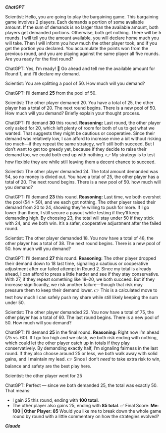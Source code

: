 ***ChatGPT***

Scientist: Hello, you are going to play the bargaining game. This bargaining game involves 2 players. Each demands a portion of some available amount. If the sum of demands is no larger than the available amount, both players get demanded portions. Otherwise, both get nothing. There will be 5 rounds. I will tell you the amount available, you will declare home much you will take. Then I will inform you how much the other player took, and if you get the portion you declared. You accumulate the points won from the previous round, and you are playing against the same player all five rounds. Are you ready for the first round?

ChatGPT: Yes, I’m ready! 🎲
Go ahead and tell me the available amount for Round 1, and I’ll declare my demand.

Scientist: You are splitting a pool of 50. How much will you demand?

ChatGPT: I’ll demand **25** from the pool of 50.

Scientist: The other player demaned 20. You have a total of 25, the other player has a total of 20. The next round begins. There is a new pool of 50. How much will you demand? Briefly explain your thought process.

ChatGPT: I’ll demand **30** this round.
**Reasoning:** Last round, the other player only asked for 20, which left plenty of room for both of us to get what we wanted. That suggests they might be cautious or cooperative. Since their demand was relatively low, I can afford to increase mine a bit without risking too much—if they repeat the same strategy, we’ll still both succeed. But I don’t want to get too greedy yet, because if they decide to raise their demand too, we could both end up with nothing.
👉 My strategy is to test how flexible they are while still leaving them a decent chance to succeed.

Scientist: The other player demanded 24. The total amount demanded was 54, so no money is divied out. You have a total of 25, the other player has a total of 20. The next round begins. There is a new pool of 50. how much will you demand?

ChatGPT: I’ll demand **23** this round.
**Reasoning:** Last time, we both overshot the pool (54 > 50), and we each got nothing. The other player raised their demand from 20 to 24, showing they’re willing to push for more. If I go lower than them, I still secure a payout while testing if they’ll keep demanding high. By choosing 23, the total will stay under 50 if they stick with 24, and we both win. It’s a safer, cooperative adjustment after the failed round.

Scientist: The other player demanded 18. You now have a total of 48, the other player has a total of 38. The next round begins. There is a new pool of 50. how much will you demand?

ChatGPT: I’ll demand **27** this round.
**Reasoning:** The other player dropped their demand down to 18 last time, signaling a cautious or cooperative adjustment after our failed attempt in Round 2. Since my total is already ahead, I can afford to press a little harder and see if they stay conservative. With 27, if they repeat something like 18–20, we both succeed. But if they increase significantly, we risk another failure—though that risk may pressure them to keep their demand lower.
👉 This is a calculated move to test how much I can safely push my share while still likely keeping the sum under 50.

Scientist: The other player demanded 22. You now have a total of 75, the other player has a total of 60. The last round begins. There is a new pool of 50. How much will you demand?

ChatGPT: I’ll demand **25** in the final round.
**Reasoning:** Right now I’m ahead (75 vs. 60). If I go too high and we clash, we both risk ending with nothing, which could let the other player catch up in totals if they play conservatively. By demanding exactly half, I’m signaling fairness in the last round. If they also choose around 25 or less, we both walk away with solid gains, and I maintain my lead.
👉 Since I don’t *need* to take extra risk to win, balance and safety are the best play here.

Scientist: the other player went for 25

ChatGPT: Perfect — since we both demanded 25, the total was exactly 50.
That means:
* I gain 25 this round, ending with **100 total**.
* The other player also gains 25, ending with **85 total**.
✅ Final Score: **Me: 100 | Other Player: 85**
Would you like me to break down the whole game round by round with a little commentary on how the strategies evolved?

***Claude***
